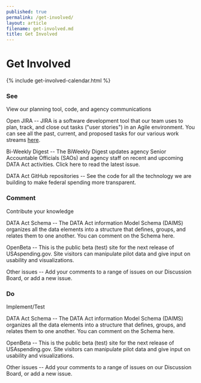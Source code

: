 ```yaml
---
published: true
permalink: /get-involved/
layout: article
filename: get-involved.md
title: Get Involved
---
```

<div class="row">
    <div class="col-md-12">
        <h1>Get Involved</h1>
    </div>
</div>
<div class="row">
    <div class="col-md-3">
    	<div class="calendar-wrap">
    		{% include get-involved-calendar.html %}
    	</div>
    </div>
    <div class="col-md-9">
        <div class="row get-involved-wrap">
            <div class="col-xs-12 col-sm-3 left-block">
                <div class="text-block">
                    <h3 class="text-center">See</h3>
                    <p class="text-center">View our planning tool, code, and agency communications</p>
                </div>
            </div>
            <div class="col-sm-9 right-block">
                <p>Open JIRA -- JIRA is a software development tool that our team uses to plan, track, and close out tasks ("user stories") in an Agile environment. You can see all the past, current, and proposed tasks for our various work streams <a target="_blank" href="https://federal-spending-transparency.atlassian.net/secure/BrowseProjects.jspa?selectedCategory=all&selectedProjectType=software">here</a>.</p>
                <p>Bi-Weekly Digest -- The BiWeekly Digest updates agency Senior Accountable Officials (SAOs) and agency staff on recent and upcoming DATA Act activities. Click here to read the latest issue.</p>
                <p>DATA Act GitHub repositories -- See the code for all the technology we are building to make federal spending more transparent.</p>
            </div>
        </div>
        <div class="row get-involved-wrap">
            <div class="col-xs-12 col-sm-3 left-block">
                <div class="text-block">
                    <h3 class="text-center">Comment</h3>
                    <p class="text-center">Contribute your knowledge</p>
                </div>
            </div>
            <div class="col-xs-12 col-sm-9 right-block">
                <p>DATA Act Schema -- The DATA Act information Model Schema (DAIMS) organizes all the data elements into a structure that defines, groups, and relates them to one another. You can comment on the Schema here.</p>
                <p>OpenBeta -- This is the public beta (test) site for the next release of USAspending.gov. Site visitors can manipulate pilot data and give input on usability and visualizations.</p>
                <p>Other issues -- Add your comments to a range of issues on our Discussion Board, or add a new issue.</p>
            </div>
        </div>
        <div class="row get-involved-wrap">
            <div class="col-xs-12 col-sm-3 left-block">
                <div class="text-block">
                    <h3 class="text-center">Do</h3>
                    <p class="text-center">Implement/Test</p>
                </div>
            </div>
            <div class="col-sm-9 right-block">
                <p>DATA Act Schema -- The DATA Act information Model Schema (DAIMS) organizes all the data elements into a structure that defines, groups, and relates them to one another. You can comment on the Schema here.</p>
                <p>OpenBeta -- This is the public beta (test) site for the next release of USAspending.gov. Site visitors can manipulate pilot data and give input on usability and visualizations.</p>
                <p>Other issues -- Add your comments to a range of issues on our Discussion Board, or add a new issue.</p>
            </div>
        </div>
    </div>
